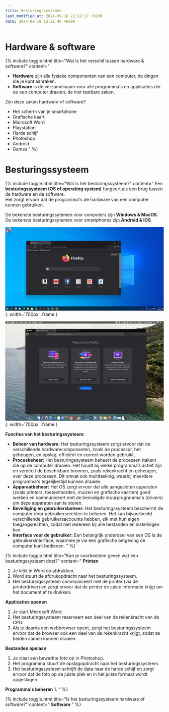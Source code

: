 ```yaml
---
title: Besturingssystemen
last_modified_at: 2024-09-18 22:12:17 +0200
date: 2024-09-18 12:21:40 +0200
---
```


# Hardware & software

{% include toggle.html title="Wat is het verschil tussen hardware & software?" content="
- **Hardware** zijn alle fysieke componenten van een computer, de dingen die je kunt aanraken.
- **Software** is de verzamelnaam voor alle programma's en applicaties die op een computer draaien, de niet tastbare zaken.

Zijn deze zaken hardware of software?
- Het scherm van je smartphone
- Grafische kaart
- Microsoft Word
- Playstation
- Harde schijf
- Photoshop
- Android
- Games
" %}

# Besturingssysteem

{% include toggle.html title="Wat is het besturingssysteem?" content="
Een **besturingssysteem (OS of operating system)** fungeert als een brug tussen de hardware en de software.  
Het zorgt ervoor dat de programma's de hardware van een computer kunnen gebruiken.

De bekenste besturingssytemen voor computers zijn **Windows & MacOS**.  
De bekenste besturingssytemen voor smartphones zijn **Android & IOS**.

![Windows](images/os-windows.jpg){: width='700px' .frame }

![MacOS](images/os-macos.webp){: width='700px' .frame }

**Functies van het besturingssysteem:**
- **Beheer van hardware:** Het besturingssysteem zorgt ervoor dat de verschillende hardwarecomponenten, zoals de processor, het geheugen, en opslag, efficiënt en correct worden gebruikt.
- **Procesbeheer:** Het besturingssysteem beheert de processen (taken) die op de computer draaien. Het houdt bij welke programma’s actief zijn en verdeelt de beschikbare bronnen, zoals rekenkracht en geheugen, over deze processen. Dit omvat ook multitasking, waarbij meerdere programma's tegelijkertijd kunnen draaien.
- **Apparaatbeheer:** Het OS zorgt ervoor dat alle aangesloten apparaten (zoals printers, toetsenborden, muizen en grafische kaarten) goed werken en communiceert met de benodigde stuurprogramma's (drivers) om deze apparaten aan te sturen.
- **Beveiliging en gebruikersbeheer:** Het besturingssysteem beschermt de computer door gebruikersrechten te beheren. Het kan bijvoorbeeld verschillende gebruikersaccounts hebben, elk met hun eigen toegangsrechten, zodat niet iedereen bij alle bestanden en instellingen kan.
- **Interface voor de gebruiker:** Een belangrijk onderdeel van een OS is de gebruikersinterface, waarmee je via een grafische omgeving de computer kunt bedienen.
" %}

{% include toggle.html title="Kan je voorbeelden geven wat een besturingssysteem doet?" content="
**Printen**
1. Je klikt in Word op afdrukken.
2. Word stuurt de afdrukopdracht naar het besturingssysteem.
3. Het besturingssysteem communiceert met de printer (via de printerdriver) en zorgt ervoor dat de printer de juiste informatie krijgt om het document af te drukken.

**Applicaties openen**
1. Je start Microsoft Word.
2. Het besturingssysteem reserveert een deel van de rekenkracht van de CPU.
3. Als je daarna een webbrowser opent, zorgt het besturingssysteem ervoor dat de browser ook een deel van de rekenkracht krijgt, zodat ze beiden samen kunnen draaien.

**Bestanden opslaan**
1. Je slaat een bewerkte foto op in Photoshop.
2. Het programma stuurt de opslagopdracht naar het besturingssysteem.
3. Het besturingssysteem schrijft de data naar de harde schijf en zorgt ervoor dat de foto op de juiste plek en in het juiste formaat wordt opgeslagen.

**Programma's beheren**
1.
" %}

{% include toggle.html title="Is het besturingssysteem hardware of software?" content="
**Software**
" %}
